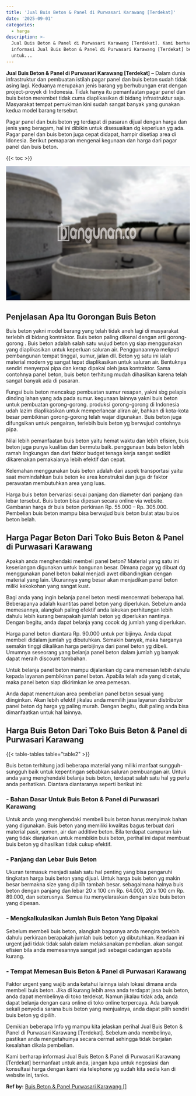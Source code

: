 ```yaml
---
title: 'Jual Buis Beton & Panel di Purwasari Karawang [Terdekat]'
date: '2025-09-01'
categories:
  - harga
description: >-
  Jual Buis Beton & Panel di Purwasari Karawang [Terdekat]. Kami berharap
  informasi Jual Buis Beton & Panel di Purwasari Karawang [Terdekat] bermanfaat
  untuk...
---
```


**Jual Buis Beton & Panel di Purwasari Karawang \[Terdekat\]** – Dalam dunia infrastruktur dan pembuatan istilah pagar panel dan buis beton sudah tidak asing lagi. Keduanya merupakan jenis barang yg berhubungan erat dengan project-proyek di Indonesia. Tidak hanya itu pemanfaatan pagar panel dan buis beton merembet tidak cuma diaplikasikan di bidang infrastruktur saja. Masyarakat tempat pemukiman kini sudah sangat banyak yang gunakan kedua model barang tersebut.

Pagar panel dan buis beton yg terdapat di pasaran dijual dengan harga dan jenis yang beragam, hal ini dibikin untuk disesuaikan dg keperluan yg ada. Pagar panel dan buis beton juga cepat didapat, hampir disetiap area di Idonesia. Berikut pemaparan mengenai kegunaan dan harga dari pagar panel dan buis beton.

{{< toc >}}

![Jual Buis Beton & Panel di Purwasari Karawang [Terdekat]](/images/jual-panel-buis-beton-murah-18.png)

## Penjelasan Apa Itu Gorongan Buis Beton

Buis beton yakni model barang yang telah tidak aneh lagi di masyarakat terlebih di bidang kontraktor. Buis beton paling dikenal dengan arti gorong-gorong . Buis beton adalah salah satu wujud beton yg siap menggunakan yang diaplikasikan untuk keperluan saluran air. Penggunaannya meliputi pembangunan tempat tinggal, sumur, jalan dll. Beton yg satu ini ialah material modern yg sangat tepat diaplikasikan untuk saluran air. Bentuknya sendiri menyerpai pipa dan kerap dipakai oleh jasa kontraktor. Sama contohnya panel beton, buis beton terhitung mudah dihasilkan karena telah sangat banyak ada di pasaran.

Fungsi buis beton mencakup pembuatan sumur resapan, yakni sbg pelapis dinding lahan yang ada pada sumur. kegunaan lainnya yakni buis beton untuk pembuatan gorong-gorong. produksi gorong-gorong di Indonesia udah lazim diaplikasikan untuk memperlancar aliran air, bahkan di kota-kota besar pembikinan gorong-gorong telah wajar digunakan. Buis beton juga difungsikan untuk pengairan, terlebih buis beton yg berwujud contohnya pipa.

Nilai lebih pemanfaatan buis beton yaitu hemat waktu dan lebih efisien, buis beton juga punya kualitas dan bermutu baik. penggunaan buis beton lebih ramah lingkungan dan dari faktor budget tenaga kerja sangat sedikit dikarenakan pemakaianya lebih efektif dan cepat.

Kelemahan menggunakan buis beton adalah dari aspek transportasi yaitu saat memindahkan buis beton ke area konstruksi dan juga dr faktor perawatan membutuhkan area yang luas.

Harga buis beton bervariasi seuai panjang dan diameter dari panjang dan lebar tersebut. Buis beton bisa dipesan secara online via website. Gambaran harga dr buis beton perkiraan Rp. 55.000 – Rp. 305.000. Pembelian buis beton mampu bisa berwujud buis beton bulat atau buios beton belah.

## Harga Pagar Beton Dari Toko Buis Beton & Panel di Purwasari Karawang

Apakah anda menghendaki membeli panel beton? Material yang satu ini keseriangan digunakan untuk bangunan besar. Dimana pagar yg dibuat dg menggunakan panel beton bakal menjadi awet dibandingkan dengan material yang lain. Ukurannya yang besar akan menjadikan panel beton miliki kekokohan yang sangat kuat.

Bagi anda yang ingin belanja panel beton mesti mencermati beberapa hal. Beberapanya adalah kuantitas panel beton yang diperlukan. Sebelum anda memesannya, alangkah paling efektif anda lakukan perhitungan lebih dahulu lebih kurang berapakah jumlah beton yg diperlukan nantinya. Dengan begitu, anda dapat belanja yang cocok dg jumlah yang diperlukan.

Harga panel beton diantara Rp. 90.000 untuk per bijinya. Anda dapat membeli didalam jumlah yg dibutuhkan. Semakin banyak, maka harganya semakin tinggi dikalikan harga perbijinya dari panel beton yg dibeli. Umumnya seseorang yang belanja panel beton dalam jumlah yg banyak dapat meraih discount tambahan.

Untuk belanja panel beton mampu dijalankan dg cara memesan lebih dahulu kepada layanan pembikinan panel beton. Apabila telah ada yang dicetak, maka panel beton siap dikirimkan ke area pemesan.

Anda dapat menentukan area pembelian panel beton sesuai yang diinginkan. Akan lebih efektif jikalau anda memilih jasa layanan distributor panel beton dg harga yg paling murah. Dengan begitu, duit paling anda bisa dimanfaatkan untuk hal lainnya.

## Harga Buis Beton Dari Toko Buis Beton & Panel di Purwasari Karawang

{{< table-tables table="table2" >}}

Buis beton terhitung jadi beberapa material yang miliki manfaat sungguh-sungguh baik untuk kepentingan sebabkan saluran pembuangan air. Untuk anda yang menghendaki belanja buis beton, terdapat salah satu hal yg perlu anda perhatikan. Diantara diantaranya seperti berikut ini:

### \- Bahan Dasar Untuk Buis Beton & Panel di Purwasari Karawang

Untuk anda yang menghendaki membeli buis beton harus menyimak bahan yang digunakan. Buis beton yang memiliki kwalitas bagus terbuat dari material pasir, semen, air dan additive beton. Bila terdapat campuran lain yang tidak dianjurkan untuk membikin buis beton, perihal ini dapat membuat buis beton yg dihasilkan tidak cukup efektif.

### \- Panjang dan Lebar Buis Beton

Ukuran termasuk menjadi salah satu hal penting yang bisa pengaruhi tingkatan harga buis beton yang dijual. Untuk harga buis beton yg makin besar bermakna size yang dipilih tambah besar. sebagaimana halnya buis beton dengan panjang dan lebar 20 x 100 cm Rp. 64.000, 20 x 100 cm Rp. 89.000, dan seterusnya. Semua itu menyelaraskan dengan size buis beton yang dipesan.

### \- Mengkalkulasikan Jumlah Buis Beton Yang Dipakai

Sebelum membeli buis beton, alangkah bagusnya anda mengira terlebih dahulu perkiraan berapakah jumlah buis beton yg dibutuhkan. Keadaan ini urgent jadi tidak tidak salah dalam melaksanakan pembelian. akan sangat efisien bila anda memesannya sangat jadi sebagai cadangan apabila kurang.

### \- Tempat Memesan Buis Beton & Panel di Purwasari Karawang

Faktor urgent yang wajib anda ketahui lainnya ialah lokasi dimana anda membeli buis beton. Jika di kurang lebih area anda terdapat jasa buis beton, anda dapat membelinya di toko terdekat. Namun jikalau tidak ada, anda dapat belanja dengan cara online di toko online terpercaya. Ada banyak sekali penyedia sarana buis beton yang menjualnya, anda dapat pilih sendiri buis beton yg dipilih.

Demikian beberapa Info yg mampu kita jelaskan perihal Jual Buis Beton & Panel di Purwasari Karawang \[Terdekat\]. Sebelum anda membelinya, pastikan anda mengetahuinya secara cermat sehingga tidak berjalan kesalahan dikala pembelian.

Kami berharap informasi Jual Buis Beton & Panel di Purwasari Karawang \[Terdekat\] bermanfaat untuk anda, jangan lupa untuk negosiasi dan konsultasi harga dengan kami via telephone yg sudah kita sedia kan di website ini, tanks.

**Ref by:** [Buis Beton & Panel Purwasari Karawang []](https://id.wikipedia.org/wiki/Buis)
